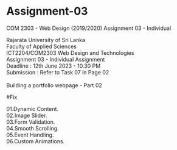 # Assignment-03
COM 2303 - Web Design (2019/2020)
Assignment 03 - Individual




Rajarata University of Sri Lanka<br>
Faculty of Applied Sciences<br>
ICT2204/COM2303 Web Design and Technologies<br>
Assignment 03 - Individual Assignment<br>
Deadline : 12th June 2023 - 10.30 PM<br>
Submission : Refer to Task 07 in Page 02<br><br>
Building a portfolio webpage - Part 02<br>


#Fix

01.Dynamic Content.<br>
02.Image Slider.<br>
03.Form Validation.<br>
04.Smooth Scrolling.<br>
05.Event Handling.<br>
06.Custom Animations.<br>

